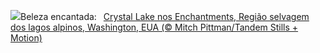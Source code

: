 ![](https://www.bing.com/th?id=OHR.AlpineLakes_PT-BR5855305419_UHD.jpg&w=1000)Beleza encantada:&nbsp;&ensp;[Crystal Lake nos Enchantments, Região selvagem dos lagos alpinos, Washington, EUA (© Mitch Pittman/Tandem Stills + Motion)](https://www.bing.com/th?id=OHR.AlpineLakes_PT-BR5855305419_UHD.jpg)
<br><br/>
